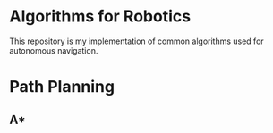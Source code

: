 # Algorithms for Robotics

This repository is my implementation of common algorithms used for autonomous navigation.

# Path Planning

## A*
